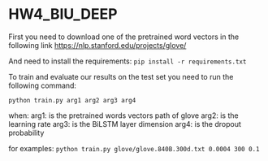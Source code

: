 # HW4_BIU_DEEP

First you need to download one of the pretrained word vectors in the following link https://nlp.stanford.edu/projects/glove/

And need to install the requirements:
``pip install -r requirements.txt``

To train and evaluate our results on the test set you need to run the following command:

``python train.py arg1 arg2 arg3 arg4``

when: 
    arg1: is the pretrained words vectors path of glove
    arg2: is the learning rate
    arg3: is the BiLSTM layer dimension
    arg4: is the dropout probability 

for examples:
``python train.py glove/glove.840B.300d.txt 0.0004 300 0.1``
